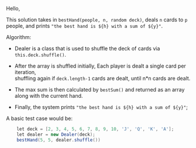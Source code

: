 Hello, 

This solution takes in ```bestHand(people, n, random deck)```, deals `n` cards to `p` people, and 
prints ```"the best hand is ${h} with a sum of ${y}"```.

Algorithm:

- Dealer is a class that is used to shuffle the deck of cards via ```this.deck.shuffle()```.

- After the array is shuffled initially, Each player is dealt a single card per iteration,  
shuffling again if ```deck.length-1``` cards are dealt, until n*n cards are dealt.

- The max sum is then calculated by ```bestSum()``` and returned as an array along with the current hand.

- Finally, the system prints ```"the best hand is ${h} with a sum of ${y}"```;

A basic test case would be: 
```cs
    let deck = [2, 3, 4, 5, 6, 7, 8, 9, 10, 'J', 'Q', 'K', 'A'];
    let dealer = new Dealer(deck);
    bestHand(5, 5, dealer.shuffle()) 
```